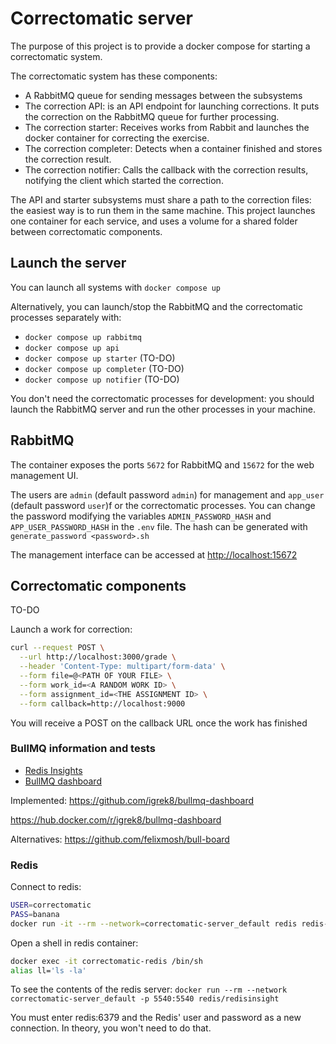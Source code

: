 # Correctomatic server

The purpose of this project is to provide a docker compose for starting a correctomatic system.

The correctomatic system has these components:
- A RabbitMQ queue for sending messages between the subsystems
- The correction API: is an API endpoint for launching corrections. It puts the correction on the RabbitMQ queue for further processing.
- The correction starter: Receives works from Rabbit and launches the docker container for correcting the exercise.
- The correction completer: Detects when a container finished and stores the correction result.
- The correction notifier: Calls the callback with the correction results, notifying the client which started the correction.

The API and starter subsystems must share a path to the correction files: the easiest way is to run them in the same machine. This project launches one container for each service, and uses a volume for a shared folder between correctomatic components.

## Launch the server

You can launch all systems with `docker compose up`

Alternatively, you can launch/stop the RabbitMQ and the correctomatic processes separately with:
- `docker compose up rabbitmq`
- `docker compose up api`
- `docker compose up starter` (TO-DO)
- `docker compose up completer` (TO-DO)
- `docker compose up notifier` (TO-DO)

You don't need the correctomatic processes for development: you should launch the RabbitMQ server and run the other processes in your machine.

## RabbitMQ
The container exposes the ports `5672` for RabbitMQ and `15672` for the web management UI.

The users are `admin` (default password `admin`) for management and `app_user` (default password `user`)f or the correctomatic processes. You can change the password modifying the variables `ADMIN_PASSWORD_HASH` and `APP_USER_PASSWORD_HASH` in the `.env` file. The hash can be generated with `generate_password <password>.sh`

The management interface can be accessed at [http://localhost:15672](http://localhost:15672)

## Correctomatic components

TO-DO

Launch a work for correction:

```bash
curl --request POST \
  --url http://localhost:3000/grade \
  --header 'Content-Type: multipart/form-data' \
  --form file=@<PATH OF YOUR FILE> \
  --form work_id=<A RANDOM WORK ID> \
  --form assignment_id=<THE ASSIGNMENT ID> \
  --form callback=http://localhost:9000
```
You will receive a POST on the callback URL once the work has finished




### BullMQ information and tests

- [Redis Insights](http://localhost:5540)
- [BullMQ dashboard](http://localhost:3000)



Implemented:
https://github.com/igrek8/bullmq-dashboard

https://hub.docker.com/r/igrek8/bullmq-dashboard


Alternatives:
https://github.com/felixmosh/bull-board


### Redis

Connect to redis:
```sh
USER=correctomatic
PASS=banana
docker run -it --rm --network=correctomatic-server_default redis redis-cli -u redis://$USER:$PASS@redis -p 6379
```

Open a shell in redis container:
```sh
docker exec -it correctomatic-redis /bin/sh
alias ll='ls -la'
```

To see the contents of the redis server:
`docker run --rm --network correctomatic-server_default -p 5540:5540 redis/redisinsight`

You must enter redis:6379 and the Redis' user and password as a new connection. In theory, you won't need to do that.


